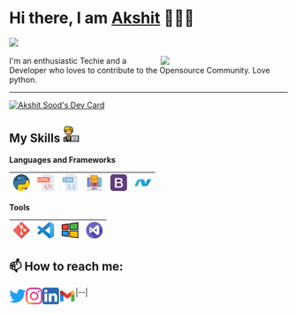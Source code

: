 <h1>Hi there, I am <a href="https://www.instagram.com/akshitsood_978/" target="_blank">Akshit</a> 🙋🏽‍♂️</h1> 

![](https://visitor-badge.glitch.me/badge?page_id=akshit-sood) 

<img align='right' src="https://media.giphy.com/media/M9gbBd9nbDrOTu1Mqx/giphy.gif" width="230">


I'm an enthusiastic Techie and a Developer who loves to contribute to the Opensource Community.
Love python.

---
<a href="https://app.daily.dev/akshitsood"><img src="https://api.daily.dev/devcards/2f73977439234b279699a7a72a3c5663.png?r=ufx" width="400" alt="Akshit Sood's Dev Card"/></a>
 ## My Skills <a href="https://www.flaticon.com/free-icons/worker" title="worker icons"><img alt="" width="30px" src="male.png"/></a>

 **Languages and Frameworks**
 
 <img alt="Python" width="30px" src="python.png"/>|<img alt="HTML" width="30px" src="html.png"/>|<img alt="CSS" width="30px" src="css.png"/>|<img alt="JavaScript" width="30px" src="javascript.png"/>|<img alt="Bootstrap" width="30px" src="bootstrap.png"/>|<img alt="dot-net" width="30px" src="2993783_dot_social media_net_icon.png"/>|
 |--|--|--|--|--|--|
 
 **Tools**
 
  <img alt="Git" width="30px" src="git.png"/>|<img alt="VSCode" width="30px" src="Visual_Studio_Code_1.35_icon.svg.png"/>|<img alt="windows" width="30px" src="windows.png"/>|<img alt="visual-studio" width="30px" src="visual-studio.png"/>|
 |--|--|--|--|


 **📫 How to reach me:**
---


 [<img align="left" alt="Twitter - Akshit Sood" width="30px" src="twitter.png" />](https://twitter.com/AkshitSood16) [<img align="left" alt="Instagram - Akshit Sood" width="30px" src="instagram.png" />](https://www.instagram.com/mr.akshit.sood/) [<img align="left" alt="LinkedIn - Akshit Sood" width="30px" src="linkedin.png" />](https://www.linkedin.com/in/akshitsood978)  [<img align="left" alt="Email -Akshit Sood" width="30px" src="gmail.png" />](mailto:akshitsood978@gmail.com)
 |--|
 
 
 
<!--
**akshit-sood/akshit-sood** is a ✨ _special_ ✨ repository because its `README.md` (this file) appears on your GitHub profile.

Here are some ideas to get you started:

- 🔭 I’m currently working on ...
- 
- 👯 I’m looking to collaborate on ...
- 🤔 I’m looking for help with ...
- 💬 Ask me about ...
- 
- 😄 Pronouns: ...
- ⚡ Fun fact: ...
-->

